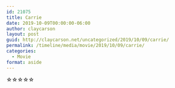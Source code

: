 ```yaml
---
id: 21075
title: Carrie
date: 2019-10-09T00:00:00-06:00
author: claycarson
layout: post
guid: http://claycarson.net/uncategorized/2019/10/09/carrie/
permalink: /timeline/media/movie/2019/10/09/carrie/
categories:
  - Movie
format: aside
---
```

<div class="media-details"></div>

<div class="media-creator"></div>

<div class="media-rating">☆☆☆☆☆</div>